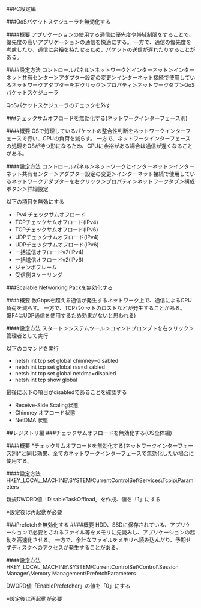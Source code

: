 ##PC設定編

###QoSパケットスケジューラを無効化する

####概要
アプリケーションの使用する通信に優先度や帯域制限をすることで、優先度の高いアプリケーションの通信を快適にする。
一方で、通信の優先度を考慮したり、通信に余裕を持たせるため、パケットの送信が遅れたりすることがある。

####設定方法
コントロールパネル＞ネットワークとインターネット＞インターネット共有センター＞アダプター設定の変更＞インターネット接続で使用しているネットワークアダプターを右クリック＞プロパティ＞ネットワークタブ＞QoSパケットスケジューラ

QoSパケットスケジューラのチェックを外す

###チェックサムオフロードを無効化する(ネットワークインターフェース別)

####概要
OSで処理しているパケットの整合性判断をネットワークインターフェースで行い、CPUの負荷を減らす。
一方で、ネットワークインターフェースの処理をOSが待つ形になるため、CPUに余裕がある場合は通信が遅くなることがある。

####設定方法
コントロールパネル＞ネットワークとインターネット＞インターネット共有センター＞アダプター設定の変更＞インターネット接続で使用しているネットワークアダプターを右クリック＞プロパティ＞ネットワークタブ＞構成ボタン＞詳細設定

以下の項目を無効にする

 - IPv4 チェックサムオフロード
 - TCPチェックサムオフロード(IPv4)
 - TCPチェックサムオフロード(IPv6)
 - UDPチェックサムオフロード(IPv4)
 - UDPチェックサムオフロード(IPv6)
 - 一括送信オフロードv2(IPv4)
 - 一括送信オフロードv2(IPv6)
 - ジャンボフレーム
 - 受信側スケーリング

###Scalable Networking Packを無効化する

####概要
数Gbpsを超える通信が発生するネットワーク上で、通信によるCPU負荷を減らす。
一方で、TCPパケットのロストなどが発生することがある。
(BF4はUDP通信を使用するため効果がないと思われる)

####設定方法
スタート＞システムツール＞コマンドプロンプトを右クリック＞管理者として実行

以下のコマンドを実行

 - netsh int tcp set global chimney=disabled
 - netsh int tcp set global rss=disabled
 - netsh int tcp set global netdma=disabled
 - netsh int tcp show global

最後に以下の項目がdisabledであることを確認する

 - Receive-Side Scaling状態
 - Chimney オフロード状態
 - NetDMA 状態

##レジストリ編
###チェックサムオフロードを無効化する(OS全体編)

####概要
*チェックサムオフロードを無効化する(ネットワークインターフェース別)*と同じ効果、全てのネットワークインターフェースで無効化したい場合に使用する。

####設定方法
HKEY_LOCAL_MACHINE\SYSTEM\CurrentControlSet\Services\Tcpip\Parameters

新規DWORD値「DisableTaskOffload」を作成、値を「1」にする

※設定後は再起動が必要

###Prefetchを無効化する
####概要
HDD、SSDに保存されている、アプリケーションで必要とされるファイル等をメモリに先読みし、アプリケーションの起動を高速化させる。
一方で、余計なファイルをメモリへ読み込んだり、予期せずディスクへのアクセスが発生することがある。

####設定方法
HKEY_LOCAL_MACHINE\SYSTEM\CurrentControlSet\Control\Session Manager\Memory Management\PrefetchParameters

DWORD値「EnablePrefetcher」の値を「0」にする

※設定後は再起動が必要
